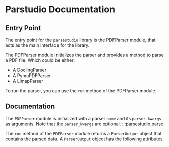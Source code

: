 # Parstudio Documentation


## Entry Point

The entry point for the `parsestudio` library is the PDFParser module, 
that acts as the main interface for the library. 

The PDFParser module initializes the parser and provides a method to parse a PDF file.
Which could be either:
- A DoclingParser
- A PymuPDFParser
- A LlmapParser

To run the parser, you can use the `run` method of the PDFParser module.

## Documentation

The `PDFParser` module is initialized with a parser `name` and its `parser_kwargs` as arguments. Note that the `parser_kwargs` are optional.
:::parsestudio.parse

The `run` method of the `PDFParser` module returns a `ParserOutput` object that contains the parsed data. A `ParserOutput` object has the following attributes

